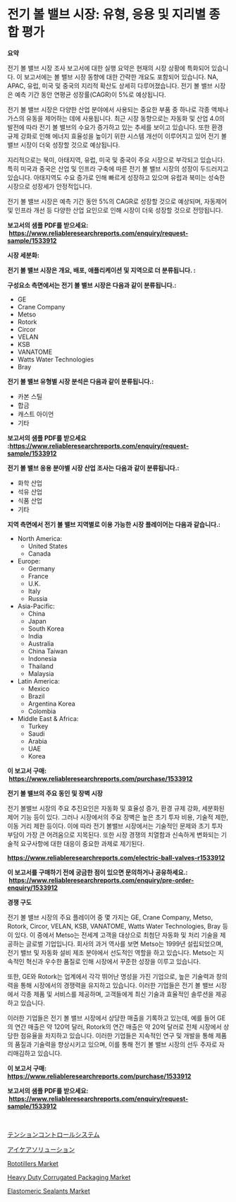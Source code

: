 <p><h1>전기 볼 밸브 시장: 유형, 응용 및 지리별 종합 평가</h1></p><p><strong>요약</strong></p>
<p><p>전기 볼 밸브 시장 조사 보고서에 대한 실행 요약은 현재의 시장 상황에 특화되어 있습니다. 이 보고서에는 볼 밸브 시장 동향에 대한 간략한 개요도 포함되어 있습니다. NA, APAC, 유럽, 미국 및 중국의 지리적 확산도 상세히 다루어졌습니다. 전기 볼 밸브 시장은 예측 기간 동안 연평균 성장률(CAGR)이 5%로 예상됩니다.</p><p>전기 볼 밸브 시장은 다양한 산업 분야에서 사용되는 중요한 부품 중 하나로 각종 액체나 가스의 유동을 제어하는 데에 사용됩니다. 최근 시장 동향으로는 자동화 및 산업 4.0의 발전에 따라 전기 볼 밸브의 수요가 증가하고 있는 추세를 보이고 있습니다. 또한 환경 규제 강화로 인해 에너지 효율성을 높이기 위한 시스템 개선이 이루어지고 있어 전기 볼 밸브 시장이 더욱 성장할 것으로 예상됩니다.</p><p>지리적으로는 북미, 아태지역, 유럽, 미국 및 중국이 주요 시장으로 부각되고 있습니다. 특히 미국과 중국은 산업 및 인프라 구축에 따른 전기 볼 밸브 시장의 성장이 두드러지고 있습니다. 아태지역도 수요 증가로 인해 빠르게 성장하고 있으며 유럽과 북미는 성숙한 시장으로 성장세가 안정적입니다.</p><p>전기 볼 밸브 시장은 예측 기간 동안 5%의 CAGR로 성장할 것으로 예상되며, 자동제어 및 인프라 개선 등 다양한 산업 요인으로 인해 시장이 더욱 성장할 것으로 전망됩니다.</p></p>
<p><strong>보고서의 샘플 PDF를 받으세요: &nbsp;<a href="https://www.reliableresearchreports.com/enquiry/request-sample/1533912">https://www.reliableresearchreports.com/enquiry/request-sample/1533912</a></strong></p>
<p><strong>시장 세분화:</strong></p>
<p><strong> 전기 볼 밸브 시장은 개요, 배포, 애플리케이션 및 지역으로 더 분류됩니다. :</strong></p>
<p><strong>구성요소 측면에서는 전기 볼 밸브 시장은 다음과 같이 분류됩니다.:</strong></p>
<p><ul><li>GE</li><li>Crane Company</li><li>Metso</li><li>Rotork</li><li>Circor</li><li>VELAN</li><li>KSB</li><li>VANATOME</li><li>Watts Water Technologies</li><li>Bray</li></ul></p>
<p><strong> 전기 볼 밸브 유형별 시장 분석은 다음과 같이 분류됩니다.:</strong></p>
<p><ul><li>카본 스틸</li><li>합금</li><li>캐스트 아이언</li><li>기타</li></ul></p>
<p><strong>보고서의 샘플 PDF를 받으세요 :<a href="https://www.reliableresearchreports.com/enquiry/request-sample/1533912">https://www.reliableresearchreports.com/enquiry/request-sample/1533912</a></strong></p>
<p><strong> 전기 볼 밸브 응용 분야별 시장 산업 조사는 다음과 같이 분류됩니다.:</strong></p>
<p><ul><li>화학 산업</li><li>석유 산업</li><li>식품 산업</li><li>기타</li></ul></p>
<p><strong>지역 측면에서 전기 볼 밸브 지역별로 이용 가능한 시장 플레이어는 다음과 같습니다.:</strong></p>
<p><ul>
    <li>
        North America:
        <ul>
            <li>United States</li>
            <li>Canada</li>
        </ul>
    </li>
    <li>
        Europe:
        <ul>
            <li>Germany</li>
            <li>France</li>
            <li>U.K.</li>
            <li>Italy</li>
            <li>Russia</li>
        </ul>
    </li>
    <li>
        Asia-Pacific:
        <ul>
            <li>China</li>
            <li>Japan</li>
            <li>South Korea</li>
            <li>India</li>
            <li>Australia</li>
            <li>China Taiwan</li>
            <li>Indonesia</li>
            <li>Thailand</li>
            <li>Malaysia</li>
        </ul>
    </li>
    <li>
        Latin America:
        <ul>
            <li>Mexico</li>
            <li>Brazil</li>
            <li>Argentina Korea</li>
            <li>Colombia</li>
        </ul>
    </li>
    <li>
        Middle East & Africa:
        <ul>
            <li>Turkey</li>
            <li>Saudi</li>
            <li>Arabia</li>
            <li>UAE</li>
            <li>Korea</li>
        </ul>
    </li>
    </ul></p>
<p><strong>이 보고서 구매: &nbsp;<a href="https://www.reliableresearchreports.com/purchase/1533912">https://www.reliableresearchreports.com/purchase/1533912</a></strong></p>
<p><strong>전기 볼 밸브의 주요 동인 및 장벽 시장</strong></p>
<p><p>전기 볼밸브 시장의 주요 추진요인은 자동화 및 효율성 증가, 환경 규제 강화, 세분화된 제어 기능 등이 있다. 그러나 시장에서의 주요 장벽은 높은 초기 투자 비용, 기술적 제한, 이동 거리 제한 등이다. 이에 따라 전기 볼밸브 시장에서는 기술적인 문제와 초기 투자 부담이 가장 큰 어려움으로 지목된다. 또한 시장 경쟁의 치열함과 신속하게 변화되는 기술적 요구사항에 대한 대응이 중요한 과제로 제기된다.</p></p>
<p><strong><a href="https://www.reliableresearchreports.com/electric-ball-valves-r1533912">https://www.reliableresearchreports.com/electric-ball-valves-r1533912</a></strong></p>
<p><strong>이 보고서를 구매하기 전에 궁금한 점이 있으면 문의하거나 공유하세요.: &nbsp;<a href="https://www.reliableresearchreports.com/enquiry/pre-order-enquiry/1533912">https://www.reliableresearchreports.com/enquiry/pre-order-enquiry/1533912</a></strong></p>
<p><strong>경쟁 구도</strong></p>
<p><p>전기 볼 밸브 시장의 주요 플레이어 중 몇 가지는 GE, Crane Company, Metso, Rotork, Circor, VELAN, KSB, VANATOME, Watts Water Technologies, Bray 등이 있다. 이 중에서 Metso는 전세계 고객을 대상으로 최첨단 자동화 및 처리 기술을 제공하는 글로벌 기업입니다. 회사의 과거 역사를 보면 Metso는 1999년 설립되었으며, 전기 밸브 및 자동화 설비 제조 분야에서 선도적인 역할을 하고 있습니다. Metso는 지속적인 혁신과 우수한 품질로 인해 시장에서 꾸준한 성장을 이루고 있습니다.</p><p>또한, GE와 Rotork는 업계에서 각각 뛰어난 명성을 가진 기업으로, 높은 기술력과 창의력을 통해 시장에서의 경쟁력을 유지하고 있습니다. 이러한 기업들은 전기 볼 밸브 시장에서 각종 제품 및 서비스를 제공하며, 고객들에게 최신 기술과 효율적인 솔루션을 제공하고 있습니다.</p><p>이러한 기업들은 전기 볼 밸브 시장에서 상당한 매출을 기록하고 있는데, 예를 들어 GE의 연간 매출은 약 120억 달러, Rotork의 연간 매출은 약 20억 달러로 전체 시장에서 상당한 점유율을 차지하고 있습니다. 이러한 기업들은 지속적인 연구 및 개발을 통해 제품의 품질과 기술력을 향상시키고 있으며, 이를 통해 전기 볼 밸브 시장의 선두 주자로 자리매김하고 있습니다.</p></p>
<p><strong>이 보고서 구매: &nbsp; <a href="https://www.reliableresearchreports.com/purchase/1533912">https://www.reliableresearchreports.com/purchase/1533912</a></strong></p>
<p><strong>보고서의 샘플 PDF를 받으세요: &nbsp;<a href="https://www.reliableresearchreports.com/enquiry/request-sample/1533912">https://www.reliableresearchreports.com/enquiry/request-sample/1533912</a></strong><strong></strong></p>
<p>&nbsp;</p>
<p><p><a href="https://github.com/qwpelcjko9242629/Market-Research-Report-List-1/blob/main/566957919030.md">テンションコントロールシステム</a></p><p><a href="https://medium.com/@rexkhler2023/%E3%82%A2%E3%82%A4%E3%82%B1%E3%82%A2%E3%82%BD%E3%83%AA%E3%83%A5%E3%83%BC%E3%82%B7%E3%83%A7%E3%83%B3%E5%B8%82%E5%A0%B4%E3%81%AE%E6%B4%9E%E5%AF%9F-%E5%B8%82%E5%A0%B4%E5%8B%95%E5%90%91-%E6%88%90%E9%95%B7-2024%E5%B9%B4%E3%81%8B%E3%82%892031%E5%B9%B4%E3%81%BE%E3%81%A7%E3%81%AE%E4%BA%88%E6%B8%AC-f3c52edd83e0">アイケアソリューション</a></p><p><a href="https://view.publitas.com/reportprime-1/rototillers-market-size-growing-and-forecasted-for-period-from-2024-2031-and-provides-complete-market-analysis-of-this-market/">Rototillers Market</a></p><p><a href="https://adventurous-uranium-ef9.notion.site/Heavy-Duty-Corrugated-Packaging-Market-Share-Market-New-Trends-Analysis-Report-By-Type-By-Applica-c15282980189484db076931a711554cb">Heavy Duty Corrugated Packaging Market</a></p><p><a href="https://issuu.com/reportprime-2/docs/elastomeric-sealants-market-size-2030.pptx">Elastomeric Sealants Market</a></p></p>